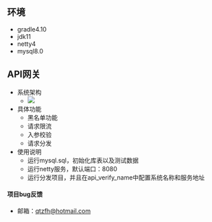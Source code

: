 ## 环境
* gradle4.10
* jdk11
* netty4
* mysql8.0
## API网关
* 系统架构
    * ![](http://test-1251463082.picsh.myqcloud.com/111.jpg)
* 具体功能
    * 黑名单功能
    * 请求限流
    * 入参校验
    * 请求分发
* 使用说明
    * 运行mysql.sql，初始化库表以及测试数据
    * 运行netty服务，默认端口：8080
    * 运行分发项目，并且在api_verify_name中配置系统名称和服务地址

#### 项目bug反馈
* 邮箱：qtzfh@hotmail.com
